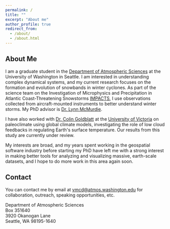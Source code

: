```yaml
---
permalink: /
title: ""
excerpt: "About me"
author_profile: true
redirect_from: 
  - /about/
  - /about.html
---
```


## About Me

I am a graduate student in the [Department of Atmospheric Sciences](https://atmos.uw.edu/) at the University of Washington in Seattle. I am interested in understanding complex dynamical systems, and my current research focuses on the formation and evolution of snowbands in winter cyclones. As part of the science team on the Investigation of Microphysics and Precipitation in Atlantic Coast-Threatening Snowstorms [IMPACTS](https://espo.nasa.gov/impacts), I use observations collected from aircraft-mounted instruments to better understand winter storms. My PhD advisor is [Dr. Lynn McMurdie](https://faculty.washington.edu/lynnm/wordpress/).

I have also worked with [Dr. Colin Goldblatt](http://www.colingoldblatt.net/) at the [University of Victoria](https://seos.uvic.ca) on paleoclimate using global climate models, investigating the role of low cloud feedbacks in regulating Earth's surface temperature. Our results from this study are currently under review.

My interests are broad, and my years spent working in the geospatial software industry before starting my PhD have left me with a strong interest in making better tools for analyzing and visualizing massive, earth-scale datasets, and I hope to do more work in this area again soon.


## Contact

You can contact me by email at vmcd@atmos.washington.edu for collaboration, outreach, speaking opportunities, etc. 


Department of Atmospheric Sciences  
Box 351640  
3920 Okanogan Lane  
Seattle, WA 98195-1640

